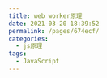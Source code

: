 ```yaml
---
title: web worker原理
date: 2021-03-20 18:39:52
permalink: /pages/674ecf/
categories:
  - js原理
tags:
  - JavaScript
---
```

